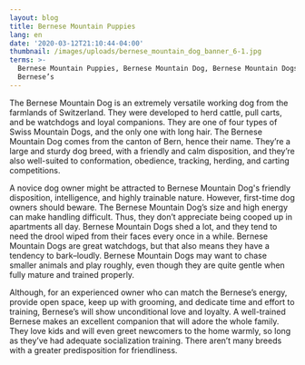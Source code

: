 ```yaml
---
layout: blog
title: Bernese Mountain Puppies
lang: en
date: '2020-03-12T21:10:44-04:00'
thumbnail: /images/uploads/bernese_mountain_dog_banner_6-1.jpg
terms: >-
  Bernese Mountain Puppies, Bernese Mountain Dog, Bernese Mountain Dogs,
  Bernese’s
---
```

The Bernese Mountain Dog is an extremely versatile working dog from the farmlands of Switzerland. They were developed to herd cattle, pull carts, and be watchdogs and loyal companions. They are one of four types of Swiss Mountain Dogs, and the only one with long hair. The Bernese Mountain Dog comes from the canton of Bern, hence their name. They’re a large and sturdy dog breed, with a friendly and calm disposition, and they’re also well-suited to conformation, obedience, tracking, herding, and carting competitions.

A novice dog owner might be attracted to Bernese Mountain Dog's friendly disposition, intelligence, and highly trainable nature. However, first-time dog owners should beware. The Bernese Mountain Dog’s size and high energy can make handling difficult. Thus, they don’t appreciate being cooped up in apartments all day. Bernese Mountain Dogs shed a lot, and they tend to need the drool wiped from their faces every once in a while. Bernese Mountain Dogs are great watchdogs, but that also means they have a tendency to bark–loudly. Bernese Mountain Dogs may want to chase smaller animals and play roughly, even though they are quite gentle when fully mature and trained properly.

Although, for an experienced owner who can match the Bernese’s energy, provide open space, keep up with grooming, and dedicate time and effort to training, Bernese’s will show unconditional love and loyalty. A well-trained Bernese makes an excellent companion that will adore the whole family. They love kids and will even greet newcomers to the home warmly, so long as they’ve had adequate socialization training. There aren’t many breeds with a greater predisposition for friendliness.
